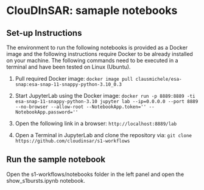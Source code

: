# ClouDInSAR: samaple notebooks

## Set-up Instructions

The environment to run the following notebooks is provided as a Docker image and the following instructions require Docker to be already installed on your machine. The following commands need to be executed in a terminal and have been tested on Linux (Ubuntu).

1. Pull required Docker image:
`docker image pull clausmichele/esa-snap:esa-snap-11-snappy-python-3.10_0.3`

2. Start JupyterLab using the Docker image:
`docker run -p 8889:8889 -ti esa-snap-11-snappy-python-3.10 jupyter lab --ip=0.0.0.0 --port 8889 --no-browser --allow-root --NotebookApp.token='' --NotebookApp.password=''`

3. Open the following link in a browser:
`http://localhost:8889/lab`

4. Open a Terminal in JupyterLab and clone the repository via:
`git clone https://github.com/cloudinsar/s1-workflows`

## Run the sample notebook

Open the s1-workflows/notebooks folder in the left panel and open the show_s1bursts.ipynb notebook.